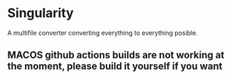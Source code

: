 # Singularity
 A multifile converter converting everything to everything posible.

## MACOS github actions builds are not working at the moment, please build it yourself if you want
